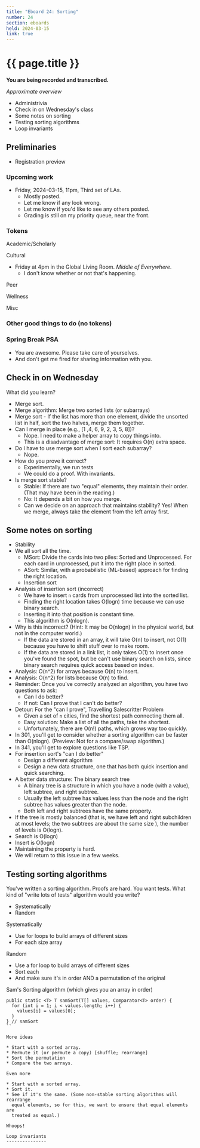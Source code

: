 ```yaml
---
title: "Eboard 24: Sorting"
number: 24
section: eboards
held: 2024-03-15
link: true
---
```

# {{ page.title }}

**You are being recorded and transcribed.**

_Approximate overview_

* Administrivia 
* Check in on Wednesday's class 
* Some notes on sorting 
* Testing sorting algorithms 
* Loop invariants 

Preliminaries
-------------

* Registration preview

### Upcoming work

* Friday, 2024-03-15, 11pm, Third set of LAs.
    * Mostly posted. 
    * Let me know if any look wrong.
    * Let me know if you'd like to see any others posted.
    * Grading is still on my priority queue, near the front.

### Tokens

Academic/Scholarly

Cultural

* Friday at 4pm in the Global Living Room.
  _Middle of Everywhere_.
    * I don't know whether or not that's happening.

Peer

Wellness

Misc

### Other good things to do (no tokens)

### Spring Break PSA

* You are awesome. Please take care of yourselves.
* And don't get me fired for sharing information with you.

Check in on Wednesday
---------------------

What did you learn?

* Merge sort.
* Merge algorithm: Merge two sorted lists (or subarrays)
* Merge sort - If the list has more than one element, divide the unsorted 
  list in half, sort the two halves, merge them together.
* Can I merge in place (e.g., [1 ,4, 6, 9, 2, 3, 5, 8])?
    * Nope. I need to make a helper array to copy things into.
    * This is a disadvantage of merge sort: It requires O(n) extra space.
* Do I have to use merge sort when I sort each subarray?
    * Nope.
* How do you prove it correct?
    * Experimentally, we run tests
    * We could do a proof. With invariants.
* Is merge sort stable? 
    * Stable: If there are two "equal" elements, they maintain their order.
      (That may have been in the reading.)
    * No: It depends a bit on how you merge.
    * Can we decide on an approach that maintains stability? Yes!
      When we merge, always take the element from the left array first.

Some notes on sorting
---------------------

* Stability
* We all sort all the time.
    * MSort: Divide the cards into two piles: Sorted and Unprocessed.
      For each card in unprocessed, put it into the right place in sorted.
    * ASort: Similar, with a probabilistic (ML-based) approach for finding
      the right location.
    * Insertion sort
* Analysis of insertion sort (incorrect)
    * We have to insert `n` cards from unprocessed list into the sorted
      list.
    * Finding the right location takes O(logn) time because we can use
      binary search.
    * Inserting it into that position is constant time.
    * This algorithm is O(nlogn).
* Why is this incorrect? (Hint: It may be O(nlogn) in the physical world,
  but not in the computer world.)
    * If the data are stored in an array, it will take O(n) to insert,
      not O(1) because you have to shift stuff over to make room.
    * If the data are stored in a link list, it only takes O(1) to insert
      once you've found the spot, but be can't use binary search on lists,
      since binary search requires quick access based on index.
* Analysis: O(n^2) for arrays because O(n) to insert.
* Analysis: O(n^2) for lists because O(n) to find.
* Reminder: Once you've correctly analyzed an algorithm, you have two questions
  to ask:
    * Can I do better?
    * If not: Can I prove that I can't do better?
* Detour: For the "can I prove", Travelling Salescritter Problem
    * Given a set of `n` cities, find the shortest path connecting them all.
    * Easy solution: Make a list of all the paths, take the shortest.
    * Unfortunately, there are O(n!) paths, which grows way too quickly.
* In 301, you'll get to consider whether a sorting algorithm can be faster
  than O(nlogn). (Preview: Not for a compare/swap algorithm.)
* In 341, you'll get to explore questions like TSP.
* For insertion sort's "can I do better"
    * Design a different algorithm
    * Design a new data structure, one that has both quick insertion and
      quick searching.
* A better data structure: The binary search tree
    * A binary tree is a structure in which you have a node (with a value), 
      left subtree, and right subtree.
    * Usually the left subtree has values less than the node and the
      right subtree has values greater than the node.
    * Both left and right subtrees have the same property.
* If the tree is mostly balanced (that is, we have left and right subchildren
  at most levels; the two subtrees are about the same size ), the number 
  of levels is O(logn).
* Search is O(logn)
* Insert is O(logn)
* Maintaining the property is hard.
* We will return to this issue in a few weeks.

Testing sorting algorithms
--------------------------

You've written a sorting algorithm. Proofs are hard. You want tests.
What kind of "write lots of tests" algorithm would you write?

* Systematically
* Random

Systematically

* Use for loops to build arrays of different sizes
* For each size array

Random

* Use a for loop to build arrays of different sizes
* Sort each
* And make sure it's in order AND a permutation of the original

Sam's Sorting algorithm (which gives you an array in order)

```
public static <T> T samSort(T[] values, Comparator<T> order) {
  for (int i = 1; i < values.length; i++) {
    values[i] = values[0];
  }
} // samSort
``

More ideas

* Start with a sorted array.
* Permute it (or permute a copy) [shuffle; rearrange]
* Sort the permutation
* Compare the two arrays.

Even more

* Start with a sorted array.
* Sort it.
* See if it's the same. (Some non-stable sorting algorithms will rearrange
  equal elements, so for this, we want to ensure that equal elements are
  treated as equal.)

Whoops!

Loop invariants
---------------
